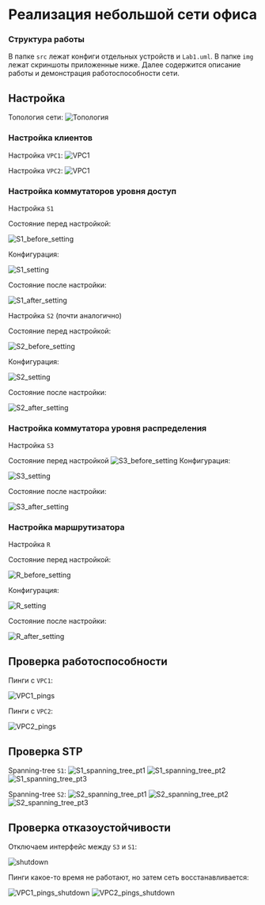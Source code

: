 # Реализация небольшой сети офиса

### Структура работы
В папке `src` лежат конфиги отдельных устройств и `Lab1.uml`.
В папке `img` лежат скриншоты приложенные ниже.
Далее содержится описание работы и демонстрация работоспособности сети.

## Настройка

Топология сети:
![Топология](img/topology.jpg)

### Настройка клиентов

Настройка `VPC1`:
![VPC1](img/VPC1_setting.jpg)

Настройка `VPC2`:
![VPC1](img/VPC2_setting.jpg)

### Настройка коммутаторов уровня доступ

Настройка `S1`

Состояние перед настройкой:

![S1_before_setting](img/S1_before_setting.jpg)

Конфигурация:

![S1_setting](img/S1_setting.jpg)

Состояние после настройки:

![S1_after_setting](img/S1_after_setting.jpg)


Настройка `S2` (почти аналогично)

Состояние перед настройкой:

![S2_before_setting](img/S2_before_setting.jpg)

Конфигурация:

![S2_setting](img/S2_setting.jpg)

Состояние после настройки:

![S2_after_setting](img/S2_after_setting.jpg)

### Настройка коммутатора уровня распределения

Настройка `S3`

Состояние перед настройкой
![S3_before_setting](img/S3_before_setting.jpg)
Конфигурация:

![S3_setting](img/S3_setting.jpg)

Состояние после настройки:

![S3_after_setting](img/S3_after_setting.jpg)

### Настройка маршрутизатора

Настройка `R`

Состояние перед настройкой:

![R_before_setting](img/R_before_setting.jpg)

Конфигурация:

![R_setting](img/R_setting.jpg)

Состояние после настройки:

![R_after_setting](img/R_after_setting.jpg)

## Проверка работоспособности

Пинги с `VPC1`:

![VPC1_pings](img/VPC1_pings.jpg)

Пинги с `VPC2`:

![VPC2_pings](img/VPC2_pings.jpg)

## Проверка STP

Spanning-tree `S1`:
![S1_spanning_tree_pt1](img/S1_spanning_tree_pt1.jpg)
![S1_spanning_tree_pt2](img/S1_spanning_tree_pt2.jpg)
![S1_spanning_tree_pt3](img/S1_spanning_tree_pt3.jpg)

Spanning-tree `S2`:
![S2_spanning_tree_pt1](img/S2_spanning_tree_pt1.jpg)
![S2_spanning_tree_pt2](img/S2_spanning_tree_pt2.jpg)
![S2_spanning_tree_pt3](img/S2_spanning_tree_pt3.jpg)

## Проверка отказоустойчивости

Отключаем интерфейс между `S3` и `S1`:

![shutdown](img/shutdown.jpg)

Пинги какое-то время не работают, но затем сеть восстанавливается:

![VPC1_pings_shutdown](img/VPC1_pings_shutdown.jpg)
![VPC2_pings_shutdown](img/VPC2_pings_shutdown.jpg)
